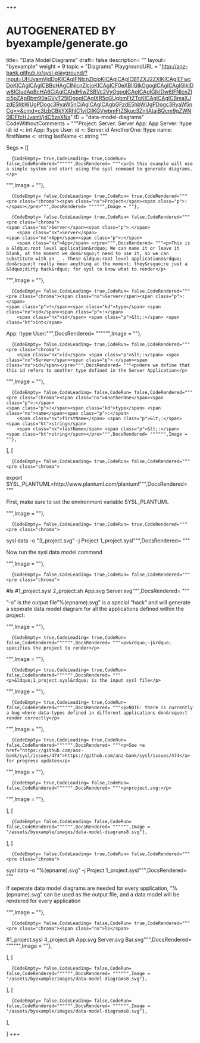 +++
# AUTOGENERATED BY byexample/generate.go
title= "Data Model Diagrams"
draft= false
description= ""
layout= "byexample"
weight = 9
topic = "Diagrams"
PlaygroundURL = "http://anz-bank.github.io/sysl-playground/?input=UHJvamVjdDoKICAgIFNlcnZlcjoKICAgICAgICBTZXJ2ZXIKICAgIEFwcDoKICAgICAgICBBcHAgClNlcnZlcjoKICAgICF0eXBlIGlkOgogICAgICAgIGlkIDw6IGludApBcHA6CiAgICAhdHlwZSBVc2VyOgogICAgICAgIGlkIDw6IFNlcnZlci5pZApBbm90aGVyT25lOgogICAgIXR5cGUgbmFtZToKICAgICAgICBmaXJzdE5hbWUgPDogc3RyaW5nCiAgICAgICAgbGFzdE5hbWUgPDogc3RyaW5nCg==&cmd=c3lzbCBkYXRhIC1vICIlKGVwbmFtZSkuc3ZnIiAtaiBQcm9qZWN0IDFfcHJvamVjdC5zeXNs"
ID = "data-model-diagrams"
CodeWithoutComments = """Project:
    Server:
        Server
    App:
        App 
Server:
    !type id:
        id <: int
App:
    !type User:
        id <: Server.id
AnotherOne:
    !type name:
        firstName <: string
        lastName <: string
"""

Segs = [[
  
      {CodeEmpty= true,CodeLeading= true,CodeRun= false,CodeRendered="""""",DocsRendered= """<p>In this example will use a simple system and start using the sysl command to generate diagrams.</p>
""",Image = ""},

      {CodeEmpty= false,CodeLeading= true,CodeRun= true,CodeRendered="""<pre class="chroma"><span class="nx">Project</span><span class="p">:</span></pre>""",DocsRendered= """""",Image = ""},

      {CodeEmpty= false,CodeLeading= true,CodeRun= false,CodeRendered="""<pre class="chroma">
    <span class="nx">Server</span><span class="p">:</span>
        <span class="nx">Server</span>
    <span class="nx">App</span><span class="p">:</span>
        <span class="nx">App</span> </pre>""",DocsRendered= """<p>This is a &ldquo;root level application&rdquo; We can name it or leave it blank, at the moment we don&rsquo;t need to use it, so we can substitute with an _ . These &ldquo;root level applications&rdquo; don&rsquo;t really mean anything at the moment; they&rsquo;re just a &ldquo;dirty hack&rdquo; for sysl to know what to render</p>
""",Image = ""},

      {CodeEmpty= false,CodeLeading= true,CodeRun= false,CodeRendered="""<pre class="chroma"><span class="nx">Server</span><span class="p">:</span>
    <span class="p">!</span><span class="kd">type</span> <span class="nx">id</span><span class="p">:</span>
        <span class="nx">id</span> <span class="p">&lt;:</span> <span class="kt">int</span>
<span class="nx">App</span><span class="p">:</span>
    <span class="p">!</span><span class="kd">type</span> <span class="nx">User</span><span class="p">:</span></pre>""",DocsRendered= """""",Image = ""},

      {CodeEmpty= false,CodeLeading= true,CodeRun= false,CodeRendered="""<pre class="chroma">
        <span class="nx">id</span> <span class="p">&lt;:</span> <span class="nx">Server</span><span class="p">.</span><span class="nx">id</span></pre>""",DocsRendered= """<p>Here we define that this id refers to another type defined in the Server Application</p>
""",Image = ""},

      {CodeEmpty= false,CodeLeading= false,CodeRun= false,CodeRendered="""<pre class="chroma"><span class="nx">AnotherOne</span><span class="p">:</span>
    <span class="p">!</span><span class="kd">type</span> <span class="nx">name</span><span class="p">:</span>
        <span class="nx">firstName</span> <span class="p">&lt;:</span> <span class="kt">string</span>
        <span class="nx">lastName</span> <span class="p">&lt;:</span> <span class="kt">string</span></pre>""",DocsRendered= """""",Image = ""},


],
[
  
      {CodeEmpty= false,CodeLeading= true,CodeRun= false,CodeRendered="""<pre class="chroma">
<span class="nx">export</span> <span class="nx">SYSL_PLANTUML</span><span class="p">=</span><span class="nx">http</span><span class="p">:</span><span class="o">//</span><span class="nx">www</span><span class="p">.</span><span class="nx">plantuml</span><span class="p">.</span><span class="nx">com</span><span class="o">/</span><span class="nx">plantuml</span></pre>""",DocsRendered= """<p>First, make sure to set the environment variable SYSL_PLANTUML</p>
""",Image = ""},

      {CodeEmpty= false,CodeLeading= true,CodeRun= true,CodeRendered="""<pre class="chroma">
<span class="nx">sysl</span> <span class="nx">data</span> <span class="o">-</span><span class="nx">o</span> <span class="s">&#34;3_project.svg&#34;</span> <span class="o">-</span><span class="nx">j</span> <span class="nx">Project</span> <span class="mi">1</span><span class="nx">_project</span><span class="p">.</span><span class="nx">sysl</span></pre>""",DocsRendered= """<p>Now run the sysl data model command</p>
""",Image = ""},

      {CodeEmpty= false,CodeLeading= true,CodeRun= false,CodeRendered="""<pre class="chroma">
<span class="err">#</span><span class="nx">ls</span>
<span class="err">#</span><span class="mi">1</span><span class="nx">_project</span><span class="p">.</span><span class="nx">sysl</span> <span class="mi">2</span><span class="nx">_project</span><span class="p">.</span><span class="nx">sh</span>  <span class="nx">App</span><span class="p">.</span><span class="nx">svg</span> <span class="nx">Server</span><span class="p">.</span><span class="nx">svg</span></pre>""",DocsRendered= """<p>&rdquo;-o&rdquo; is the output file&rdquo;%(epname).svg&rdquo; is a special &ldquo;hack&rdquo; and will generate a seperate data model diagram for all the applications defined within the project:</p>
""",Image = ""},

      {CodeEmpty= true,CodeLeading= true,CodeRun= false,CodeRendered="""""",DocsRendered= """<p>&rdquo;-j&rdquo; specifies the project to render</p>
""",Image = ""},

      {CodeEmpty= true,CodeLeading= true,CodeRun= false,CodeRendered="""""",DocsRendered= """<p>&ldquo;1_project.sysl&rdquo; is the input sysl file</p>
""",Image = ""},

      {CodeEmpty= true,CodeLeading= true,CodeRun= false,CodeRendered="""""",DocsRendered= """<p>NOTE: there is currently a bug where data-types defined in different applications don&rsquo;t render correctly</p>
""",Image = ""},

      {CodeEmpty= true,CodeLeading= true,CodeRun= false,CodeRendered="""""",DocsRendered= """<p>See <a href="https://github.com/anz-bank/sysl/issues/474">https://github.com/anz-bank/sysl/issues/474</a> for progress updates</p>
""",Image = ""},

      {CodeEmpty= true,CodeLeading= false,CodeRun= false,CodeRendered="""""",DocsRendered= """<p>project.svg:</p>
""",Image = ""},


],
[
  
      {CodeEmpty= false,CodeLeading= false,CodeRun= false,CodeRendered="""""",DocsRendered= """""",Image = "/assets/byexample/images/data-model-diagrams8.svg"},


],
[
  
      {CodeEmpty= false,CodeLeading= true,CodeRun= false,CodeRendered="""<pre class="chroma">
<span class="nx">sysl</span> <span class="nx">data</span> <span class="o">-</span><span class="nx">o</span> <span class="s">&#34;%(epname).svg&#34;</span> <span class="o">-</span><span class="nx">j</span> <span class="nx">Project</span> <span class="mi">1</span><span class="nx">_project</span><span class="p">.</span><span class="nx">sysl</span></pre>""",DocsRendered= """<p>If seperate data model diagrams are needed for every application, &ldquo;%(epname).svg&rdquo; can be used as the output file, and a data model will be rendered for every application</p>
""",Image = ""},

      {CodeEmpty= false,CodeLeading= false,CodeRun= true,CodeRendered="""<pre class="chroma"><span class="nx">ls</span>
<span class="err">#</span><span class="mi">1</span><span class="nx">_project</span><span class="p">.</span><span class="nx">sysl</span> <span class="mi">4</span><span class="nx">_project</span><span class="p">.</span><span class="nx">sh</span>  <span class="nx">App</span><span class="p">.</span><span class="nx">svg</span> <span class="nx">Server</span><span class="p">.</span><span class="nx">svg</span> <span class="nx">Bar</span><span class="p">.</span><span class="nx">svg</span></pre>""",DocsRendered= """""",Image = ""},


],
[
  
      {CodeEmpty= false,CodeLeading= false,CodeRun= false,CodeRendered="""""",DocsRendered= """""",Image = "/assets/byexample/images/data-model-diagrams8.svg"},


],
[
  
      {CodeEmpty= false,CodeLeading= false,CodeRun= false,CodeRendered="""""",DocsRendered= """""",Image = "/assets/byexample/images/data-model-diagrams8.svg"},


],

]
+++


